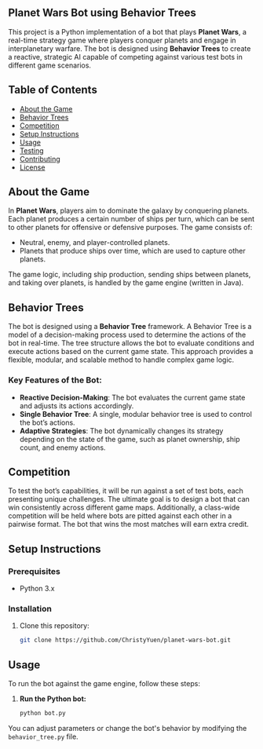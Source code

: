 ## Planet Wars Bot using Behavior Trees

This project is a Python implementation of a bot that plays **Planet Wars**, a real-time strategy game where players conquer planets and engage in interplanetary warfare. The bot is designed using **Behavior Trees** to create a reactive, strategic AI capable of competing against various test bots in different game scenarios.

## Table of Contents
- [About the Game](#about-the-game)
- [Behavior Trees](#behavior-trees)
- [Competition](#competition)
- [Setup Instructions](#setup-instructions)
- [Usage](#usage)
- [Testing](#testing)
- [Contributing](#contributing)
- [License](#license)

## About the Game

In **Planet Wars**, players aim to dominate the galaxy by conquering planets. Each planet produces a certain number of ships per turn, which can be sent to other planets for offensive or defensive purposes. The game consists of:
- Neutral, enemy, and player-controlled planets.
- Planets that produce ships over time, which are used to capture other planets.

The game logic, including ship production, sending ships between planets, and taking over planets, is handled by the game engine (written in Java).

## Behavior Trees

The bot is designed using a **Behavior Tree** framework. A Behavior Tree is a model of a decision-making process used to determine the actions of the bot in real-time. The tree structure allows the bot to evaluate conditions and execute actions based on the current game state. This approach provides a flexible, modular, and scalable method to handle complex game logic.

### Key Features of the Bot:
- **Reactive Decision-Making**: The bot evaluates the current game state and adjusts its actions accordingly.
- **Single Behavior Tree**: A single, modular behavior tree is used to control the bot’s actions.
- **Adaptive Strategies**: The bot dynamically changes its strategy depending on the state of the game, such as planet ownership, ship count, and enemy actions.

## Competition

To test the bot’s capabilities, it will be run against a set of test bots, each presenting unique challenges. The ultimate goal is to design a bot that can win consistently across different game maps. Additionally, a class-wide competition will be held where bots are pitted against each other in a pairwise format. The bot that wins the most matches will earn extra credit.

## Setup Instructions

### Prerequisites
- Python 3.x

### Installation
1. Clone this repository:
   ```bash
   git clone https://github.com/ChristyYuen/planet-wars-bot.git

## Usage

To run the bot against the game engine, follow these steps:

1. **Run the Python bot:**
    ```bash
    python bot.py
    ```

You can adjust parameters or change the bot's behavior by modifying the `behavior_tree.py` file.

